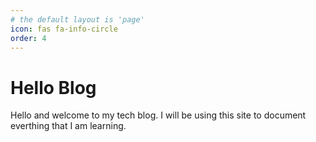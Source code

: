 ```yaml
---
# the default layout is 'page'
icon: fas fa-info-circle
order: 4
---
```


# Hello Blog
 Hello and welcome to my tech blog. I will be using this site to document everthing that I am learning.
 




